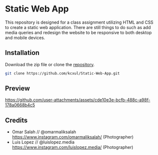 # Static Web App

This repository is designed for a class assignment utilizing HTML and CSS to create a static web application. There are still things to do such as add media queries and redesign the website to be responsive to both desktop and mobile devices. 

## Installation

Download the zip file or clone the [repository](https://github.com/kcxul/Static-Web-App.git).

```bash
git clone https://github.com/kcxul/Static-Web-App.git
```
## Preview 

https://github.com/user-attachments/assets/cde10e3e-bcfb-488c-a98f-178a0668b4c5

## Credits
- Omar Salah // @omarmaliksalah https://www.instagram.com/omarmaliksalah/ (Photographer)
- Luis Lopez // @luislopez.media https://www.instagram.com/luislopez.media/ (Photographer)





